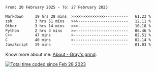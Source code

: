 <!--START_SECTION:waka-->

```txt
From: 20 February 2025 - To: 27 February 2025

Markdown     19 hrs 28 mins  >>>>>>>>>>>>>>>----------   61.23 %
zsh          3 hrs 51 mins   >>>----------------------   12.11 %
Other        3 hrs 14 mins   >>>----------------------   10.18 %
Python       2 hrs 3 mins    >>-----------------------   06.46 %
C++          47 mins         >------------------------   02.51 %
C            40 mins         >------------------------   02.14 %
JavaScript   19 mins         -------------------------   01.03 %
```

<!--END_SECTION:waka-->

<!-- [![grayxu's github stats](https://github-readme-stats.vercel.app/api?username=grayxu&count_private=true&show_icons=true)](https://github.com/grayxu) -->

Know more about me: [About - Gray's grind](https://www.grayxu.cn/).
<p align="left">
  <a href="https://wakatime.com/@c69eb31e-43a1-463f-8968-c3449e386f57"><img src="https://wakatime.com/badge/user/c69eb31e-43a1-463f-8968-c3449e386f57.svg" title="Total time coded since Feb 28 2023" /></a>
</p>

